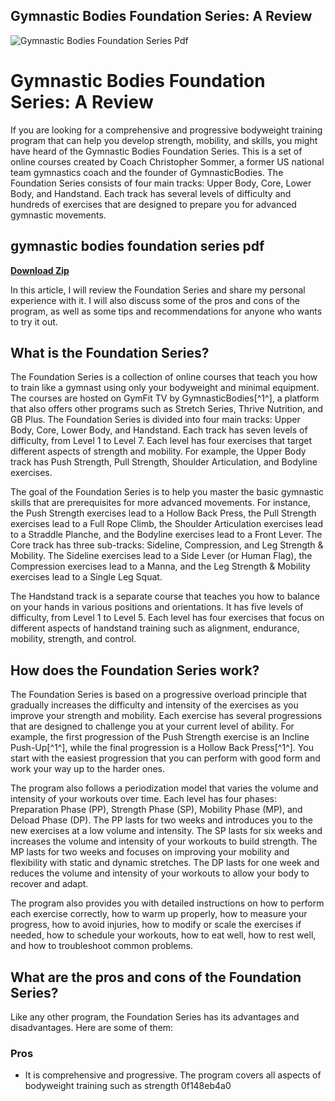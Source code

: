 ## Gymnastic Bodies Foundation Series: A Review

 
![Gymnastic Bodies Foundation Series Pdf](https://share.redd.it/preview/post/5ha8z9)

 
# Gymnastic Bodies Foundation Series: A Review
 
If you are looking for a comprehensive and progressive bodyweight training program that can help you develop strength, mobility, and skills, you might have heard of the Gymnastic Bodies Foundation Series. This is a set of online courses created by Coach Christopher Sommer, a former US national team gymnastics coach and the founder of GymnasticBodies. The Foundation Series consists of four main tracks: Upper Body, Core, Lower Body, and Handstand. Each track has several levels of difficulty and hundreds of exercises that are designed to prepare you for advanced gymnastic movements.
 
## gymnastic bodies foundation series pdf


[**Download Zip**](https://www.google.com/url?q=https%3A%2F%2Furluss.com%2F2tKynz&sa=D&sntz=1&usg=AOvVaw0h8UFshrt9BGeBeWpPzNoG)

 
In this article, I will review the Foundation Series and share my personal experience with it. I will also discuss some of the pros and cons of the program, as well as some tips and recommendations for anyone who wants to try it out.
 
## What is the Foundation Series?
 
The Foundation Series is a collection of online courses that teach you how to train like a gymnast using only your bodyweight and minimal equipment. The courses are hosted on GymFit TV by GymnasticBodies[^1^], a platform that also offers other programs such as Stretch Series, Thrive Nutrition, and GB Plus. The Foundation Series is divided into four main tracks: Upper Body, Core, Lower Body, and Handstand. Each track has seven levels of difficulty, from Level 1 to Level 7. Each level has four exercises that target different aspects of strength and mobility. For example, the Upper Body track has Push Strength, Pull Strength, Shoulder Articulation, and Bodyline exercises.
 
The goal of the Foundation Series is to help you master the basic gymnastic skills that are prerequisites for more advanced movements. For instance, the Push Strength exercises lead to a Hollow Back Press, the Pull Strength exercises lead to a Full Rope Climb, the Shoulder Articulation exercises lead to a Straddle Planche, and the Bodyline exercises lead to a Front Lever. The Core track has three sub-tracks: Sideline, Compression, and Leg Strength & Mobility. The Sideline exercises lead to a Side Lever (or Human Flag), the Compression exercises lead to a Manna, and the Leg Strength & Mobility exercises lead to a Single Leg Squat.
 
The Handstand track is a separate course that teaches you how to balance on your hands in various positions and orientations. It has five levels of difficulty, from Level 1 to Level 5. Each level has four exercises that focus on different aspects of handstand training such as alignment, endurance, mobility, strength, and control.
 
## How does the Foundation Series work?
 
The Foundation Series is based on a progressive overload principle that gradually increases the difficulty and intensity of the exercises as you improve your strength and mobility. Each exercise has several progressions that are designed to challenge you at your current level of ability. For example, the first progression of the Push Strength exercise is an Incline Push-Up[^1^], while the final progression is a Hollow Back Press[^1^]. You start with the easiest progression that you can perform with good form and work your way up to the harder ones.
 
The program also follows a periodization model that varies the volume and intensity of your workouts over time. Each level has four phases: Preparation Phase (PP), Strength Phase (SP), Mobility Phase (MP), and Deload Phase (DP). The PP lasts for two weeks and introduces you to the new exercises at a low volume and intensity. The SP lasts for six weeks and increases the volume and intensity of your workouts to build strength. The MP lasts for two weeks and focuses on improving your mobility and flexibility with static and dynamic stretches. The DP lasts for one week and reduces the volume and intensity of your workouts to allow your body to recover and adapt.
 
The program also provides you with detailed instructions on how to perform each exercise correctly, how to warm up properly, how to measure your progress, how to avoid injuries, how to modify or scale the exercises if needed, how to schedule your workouts, how to eat well, how to rest well, and how to troubleshoot common problems.
 
## What are the pros and cons of the Foundation Series?
 
Like any other program, the Foundation Series has its advantages and disadvantages. Here are some of them:
 
### Pros
 
- It is comprehensive and progressive. The program covers all aspects of bodyweight training such as strength 0f148eb4a0
